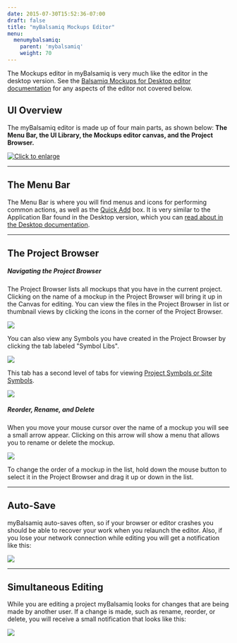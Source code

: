 ```yaml
---
date: 2015-07-30T15:52:36-07:00
draft: false
title: "myBalsamiq Mockups Editor"
menu:
  menumybalsamiq:
    parent: 'mybalsamiq'
    weight: 70
---
```


The Mockups editor in myBalsamiq is very much like the editor in the desktop version. See the [Balsamiq Mockups for Desktop editor documentation](http://support.balsamiq.com/customer/portal/articles/109151) for any aspects of the editor not covered below.

## UI Overview 

The myBalsamiq editor is made up of four main parts, as shown below: **The Menu Bar, the UI Library, the Mockups editor canvas, and the Project Browser.**

[![](http://media.balsamiq.com/img/support/docs/myb/editor-overview.png "Click to enlarge")](http://media.balsamiq.com/img/support/docs/myb/editor-overview_lg.png)

* * *

## The Menu Bar 

The Menu Bar is where you will find menus and icons for performing common actions, as well as the [Quick Add](http://support.balsamiq.com/customer/portal/articles/109151#quickadd) box. It is very similar to the Application Bar found in the Desktop version, which you can [read about in the Desktop documentation](http://support.balsamiq.com/customer/portal/articles/109151#appbar).

* * *

## The Project Browser 

##### Navigating the Project Browser

The Project Browser lists all mockups that you have in the current project. Clicking on the name of a mockup in the Project Browser will bring it up in the Canvas for editing. You can view the files in the Project Browser in list or thumbnail views by clicking the icons in the corner of the Project Browser.

![](http://media.balsamiq.com/img/support/docs/myb/editor-views.png)

You can also view any Symbols you have created in the Project Browser by clicking the tab labeled "Symbol Libs".

![](http://media.balsamiq.com/img/support/docs/myb/editor-tabs.png)

This tab has a second level of tabs for viewing [Project Symbols or Site Symbols](http://support.balsamiq.com/customer/portal/articles/112403).

![](http://media.balsamiq.com/img/support/docs/myb/editor-symbolstabs.png)

##### Reorder, Rename, and Delete

When you move your mouse cursor over the name of a mockup you will see a small arrow appear. Clicking on this arrow will show a menu that allows you to rename or delete the mockup.

![](http://media.balsamiq.com/img/support/docs/myb/editor-rename.png)

To change the order of a mockup in the list, hold down the mouse button to select it in the Project Browser and drag it up or down in the list.

* * *

## Auto-Save 

myBalsamiq auto-saves often, so if your browser or editor crashes you should be able to recover your work when you relaunch the editor. Also, if you lose your network connection while editing you will get a notification like this:

![](http://media.balsamiq.com/img/support/docs/myb/editor-offline.png)

* * *

## Simultaneous Editing 

While you are editing a project myBalsamiq looks for changes that are being made by another user. If a change is made, such as rename, reorder, or delete, you will receive a small notification that looks like this:

![](http://media.balsamiq.com/img/support/docs/myb/editor-coedit.png)
